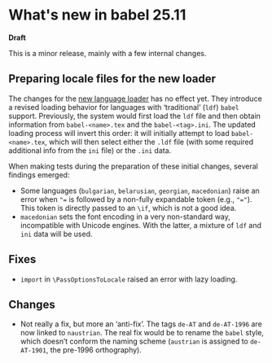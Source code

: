 # What's new in babel 25.11

**Draft**

This is a minor release, mainly with a few internal changes.

## Preparing locale files for the new loader

The changes for the [new language
loader](https://latex3.github.io/babel/news/whats-new-in-babel-25.9.html)
has no effect yet. They introduce a revised loading behavior for
languages with ‘traditional’ (`ldf`) `babel` support. Previously, the
system would first load the `ldf` file and then obtain information from
`babel-<name>.tex` and the `babel-<tag>.ini`. The updated loading
process will invert this order: it will initially attempt to load
`babel-<name>.tex`, which will then select either the `.ldf` file (with
some required additional info from the `ini` file) or the `.ini` data.

When making tests during the preparation of these initial changes, several
findings emerged:

* Some languages (`bulgarian`, `belarusian`, `georgian`, `macedonian`)
  raise an error when `"=` is followed by a non-fully expandable token
  (e.g., `"="`). This token is directly passed to an `\if`, which is
  not a good idea.
* `macedonian` sets the font encoding in a very non-standard way,
  incompatible with Unicode engines. With the latter, a mixture of `ldf`
  and `ini` data will be used.

## Fixes

* `import` in `\PassOptionsToLocale` raised an error with lazy loading.

## Changes

* Not really a fix, but more an ‘anti-fix’. The tags `de-AT` and
`de-AT-1996` are now linked to `naustrian`. The real fix would be to
rename the `babel` style, which doesn’t conform the naming scheme
(`austrian` is assigned to `de-AT-1901`, the pre-1996 orthography).


